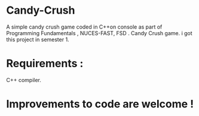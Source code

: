 # Candy-Crush
A simple candy crush game coded in C++on console as part of Programming Fundamentals , NUCES-FAST, FSD .
Candy Crush game.
i got this project in semester 1.
# Requirements :
C++ compiler.
# Improvements to code are welcome !
